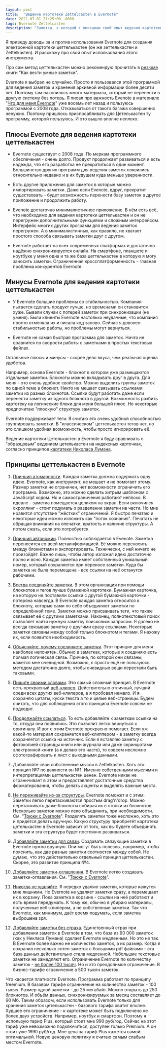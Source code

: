 ```yaml
---
layout: post
title:  "Ведение картотеки Zettelcasten в Evernote"
date: 2021-07-01 21:25:00 -0000
tags: Evernote Zettelcasten
description: "Заметка, в которой я описываю свой опыт ведения картотеки Цеттелькастен в Evernote."
---
```


Я приведу доводы за и против использования Evernote для создания электронной картотеки цеттелькастен (он же зеттелькастен и Zettelkasten). И расскажу про свой опыт использования этого инструмента.

Про сам метод цеттелькастен можно рекомендую прочитать в [резюме](https://vc.ru/books/169130-kak-vesti-umnye-zametki) книги "Как вести умные заметки".

Evernote я выбрал не случайно. Просто я пользовался этой программой для ведения заметок и хранения архивной информации более десяти лет. Поэтому там накопилось много материала, который не перенести в другую систему без потерь. Я писал про важность Evenote в материале "[Что для меня Evernote](/blog/2013/evernote-anthem)" уже восемь лет назад и пользуюсь программой с 2008 года. Отказываться от такого багажа совершенно ненужно. Поэтому пришлось приспосабливать для Цетелькастен ту программу, которой пользуюсь. И это вышло вполне неплохо.

## Плюсы Evernote для ведения картотеки цеттелькастен

- Evernote существует с 2008 года. По меркам программного обеспечения - очень долго. Продукт продолжает развиваться и есть надежда, что его разработка не прекратиться в один момент. Большинство других программ для ведения заметок появились относительно недавно и в их будущем куда меньше уверенности. 

- Есть другие приложения для заметок в которые можно импортировать заметки. Даже если Evenote, вдруг, прекратит существовать - будет возможность перенести базу заметок в другое приложение и продолжить работу.

- Evenote достаточно минималистичное приложение. В нём есть всё, что необходимо для ведения картотеки цеттелькастен и он не перегружен дополнительными функциями и сложным интерфейсом. Интерфейс многих других программ для ведения заметок перегружен. А в минималистичных, как правило, не хватает простого способа связывать заметки друг с другом.

- Evernote работает на всех современных платформах и достаточно надёжно синхронизируется онлайн. На смартфоне, планшете и ноутбуке у меня одна и та же база цеттелькастен в которую я могу заносить заметки. Ограниченная кроссплатформенность - главная проблема конкурентов Evernote.

## Минусы Evernote для ведения картотеки цеттелькастен

- У Evernote большие проблемы со стабильностью. Компания пытается сделать продукт лучше, но временами он становится хуже. Бывали случаи с потерей заметок при синхронизации (не уменя). Были клиенты Evernote настолько неудачные, что компания просто отменяла их и писала код заново. Сейчас я доволен стабильностью работы, но проблемы могут вернуться.

- Evernote не самая быстрая программа для заметок. Ничто не сравнится по скорости работы с заметками в простых текстовых файлах. 

Остальные плюсы и минусы - скорее дело вкуса, чем реальная оценка удобства.

Например, основа Evernote - блокнот в котором уже размещаются отдельные заметки. Блокноты можно вкладывать друг в друга. Для меня - это очень удобное свойство. Можно выделить группы заметок по одной теме в блокнот. Никто не мешает связывать ссылками заметки из разных блокнотов. Ссылки будут работать даже если перенести заметку из одного блокнота в другой. Возможность разбить картотеку на логические блоки для меня большой плюс. Но некоторые предпочитаю "плоскую" структуру заметок.

Evernote поддерживает теги. Я считаю это очень удобной способностью группировать заметки. В "классическом" цеттелькастен тегов нет, но это слишком удобная возможность, чтобы просто игнорировать её.

Ведение картотеки Цетелькастен в Evernote я буду сравнивать с "образцовым" ведением цетелькастен на индексных карточках, согласно принципов [картатеки Николаса Лумана](https://habr.com/ru/post/508672/).

## Принципы цеттелькастен в Evernote

1. [Принцип атомарности](https://zettelkasten.de/posts/create-zettel-from-reading-notes/). Каждая заметка должна содержать одну идею. Evernote, как инструмент, не мешает и не помогает этому. Размер заметки не ограничен, нет возможности ограничить его програмно. Возможно, это можно сделать хитрым шаблоном с JavaScript кодом. Но и самоограничения работают неплохо. В идеале - заметка помещается целиком на экран. Если включился скроллинг - стоит подумать о разделении заметки на части. 
Но мне нравится отсутствие "жёстких" ограничений. Я быстро печатаю и некоторые идеи можно изложить как "поток сознания". Печатать не обращая внимания на опечатки, кратость и наличие структуры. А потом сжать, если это потребуется.

2. [Принцип автономии](https://omxi.se/2015-06-21-living-with-a-zettelkasten.html). Полностью соблюдается в Evenote. Заметка переносится со всей метаинформацией. Её можно переносить между блокнотами и экспортировать. Технически, с ней ничего не произойдёт. Важно лишь, чтобы автор изложил идею достаточно полно и ясно. Каждая заметка имеет собственный уникальный номер, который сохраняется при переносе заметки. Куда бы заметка не была перемещена - все ссылки на неё останутся рабочими.

3. [Всегда соединяйте заметки](https://www.uni-bielefeld.de/soz/luhmann-archiv/pdf/jschmidt_zettelkasten-als-uberraschungsgenerator.pdf). В этом организация при помощи блокнотов и тегов лучше бумажной картотеки. Бумажная карточка, на которую не поставили ссылки с другой бумажной карточки - потеряна навсегда. В Evernote каждая заметка относится к блокноту, которые сами по себе объединяют заметки по определённой теме. Заметки можно присваивать теги, что также связывает её с другими заметками. Наконец, полнотекстовый поиск позволяет найти нужную заметку поисковым запросом. Я далеко не всегда связываю заметку с другими сразу ссылками. Некоторые заметки связаны между собой только блокнотом и тегами. Я нахожу их, если появится необходимость. 

4. [Объясняйте, почему соединяете заметки](https://zettelkasten.de/posts/zettelkasten-antifragile/). Этот принцип для меня наиболее непонятен. Обычно в заметках, которые я соединяю есть прямая логическая связь. Причина, по которой они связаны, кажется мне очевидной. Возможно, я просто ещё не пользуюсь методом достаточно долго, чтобы очевидные вещи перестали быть таковыми.

5. [Пишите своими словами](https://www.reddit.com/r/Zettelkasten/comments/b566a4/what_is_a_zettelkasten/). Это самый сложный принцип. В Evernote есть прекрасный [веб-клипер](https://evernote.com/features/webclipper). Действительно отличный, лучший среди всех других веб-клиперов, а я пробовал немало. И я сохраняю цитаты, куски текста а то и целые веб-страницы. Будем считать, что для соблюдения этого принципа Evernote совсем не подходит.

6. [Продолжайте ссылаться](https://www.reddit.com/r/Zettelkasten/comments/b566a4/what_is_a_zettelkasten/). То есть добавляйте к заметкам ссылки на то, откуда они появились. Это позволит легко вернуться к оригиналу. И вот с этим Evernote прекрасно помогает. Если уж какой-то материал сохраняется веб-клиппером - в заметку всегда сохраняется ссылка на источник. Если я вставляю заметку с фотокопией страницы книги или журнала или даже скриншотами электронной книги (а я делаю это часто), то совсем несложно сфотографировать и лист с выходными данными. 

7. Добавляйте свои собственные мысли в Zettelkasten. Хоть это принцип №7 по важности он №1. Именно собственными мыслями и интерпретациями цеттелькастен ценен. Evernote никак не ограничивает в этом и предоставляет достаточные средства форматирования, чтобы делать акценты и выделять важные места. 

8. [Не переживайте из-за структуры](https://sociologica.unibo.it/article/view/8350/8270). Evernote поможет и с этим. Заметки легко перетаскиваются простым drag'n'drop. Можно перетаскивать даже блокноты собирая их в стопки из блокнотов. Несколько заметок можно леко объединить, при необходимости. См. "[Трюки c Evernote](https://www.mnlist.ru/blog/2020/evernote-tricks)". Разделять заметки тоже несложно, хоть это и придётся делать вручную. Какую структуру приобретёт картотека цетелькастен в Evernote зависит от того, как вы будете объединять заметки и эта структура будет постоянно развиваться.

9. [Добавляйте заметки для связи](https://omxi.se/2015-06-21-living-with-a-zettelkasten.html). Создавать связующие заметки в Evernote нужно вручную. Они могут быть полезны, например, чтобы пояснить, как две разные заметки соотностся между собой. Не думаю, что это действительно отдельный принцип цеттелькастен. Скорее, это развитие принципа №4.

10. [Добавляйте заметки-оглавления](https://omxi.se/2015-06-21-living-with-a-zettelkasten.html). В Evernote легко создавать заметки-оглавления. См. "[Трюки c Evernote](https://www.mnlist.ru/blog/2020/evernote-tricks#создание-заметок---оглавлений)". 

11. [Никогда не удаляйте](https://sociologica.unibo.it/article/view/8350/8270). Я нередко удаляю заметки, которые кажутся мне лишними. Но Evernote не удаляет заметки сразу, а перемещает их в корзину. Пока заметка в корзине - ссылки на неё работают и есть время передумать. К тому же, обычно я убираю материалы, полученные веб-клипером, а не собственные заметки. Так что Evernote, как минимум, даёт время подумать, если заметка выброшена зря.

12. [Добавляйте заметки без страха](https://omxi.se/2015-06-21-living-with-a-zettelkasten.html). Единственный страх при добавлении заметок в Evernote в том, что база из 90 000 заметок (как у Никласа Лумана) сделает Evernote медленным. Но это не так. В Evernote более важно не количество заметок, а их размер. Когда я сохранил несколько сотен заметок с большими pdf файлами - эта база данных действительно стала медленной. Небольшие текстовые заметки не замедляют его. Ограничение Evernote по количеству заметок - [не более 100 тысяч](https://help.evernote.com/hc/en-us/articles/209005247-Evernote-system-limits). Но и это преодолимое ограничение. В бизнес-тарифе ограничение в 500 тысяч заметок. 

Что касается платности Evernote. Программа работает по принципу freemium. В базовом тарифе ограничение на количество заметок - 100 тысяч. Размер одной заметки - до 25 мегабайт. Можно открыть до 250 блокнотов. И объём данных, синхронизируемых за месяц составляет до 60 Мб. Таким образом, если использовать Evernote только для хранения заметок цетелькастен - базового тарифа хватит вполне. Худшее его ограничение - к картотеке может быть подключено не более двух устройств. Например, ноутбук и смартфон. Поэтому я использую тариф Plus, который стоит мне 990 руб/год. Сейчас на этот тариф уже невозможно подключиться, доступен только Premium. А он стоит уже 1990 руб/год. Мне цена за тариф Plus кажется самой оптимальной. Новую ценовую политику я считаю самым слабым местом Evernote.  
